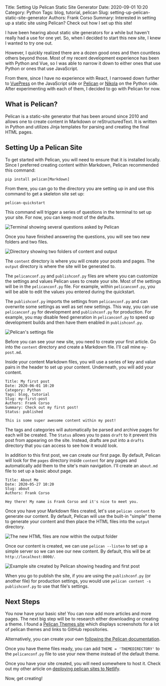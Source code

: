 Title: Setting Up Pelican Static Site Generator
Date: 2020-09-01 10:20
Category: Python
Tags: blog, tutorial, pelican
Slug: setting-up-pelican-static-site-generator
Authors: Frank Corso
Summary: Interested in setting up a static site using Pelican? Check out how I set up this site!

I have been hearing about static site generators for a while but haven't really had a use for one yet. So, when I decided to start this new site, I knew I wanted to try one out.

However, I quickly realized there are a dozen good ones and then countless others beyond those. Most of my recent development experience has been with Python and Vue, so I was able to narrow it down to either ones that use Python or ones that use JavaScript.

From there, since I have no experience with React, I narrowed down further to [VuePress](https://vuepress.vuejs.org) on the JavaScript side or [Pelican](https://blog.getpelican.com) or [Nikola](https://getnikola.com) on the Python side. After experimenting with each of them, I decided to go with Pelican for now.

## What is Pelican?
Pelican is a static-site generator that has been around since 2010 and allows one to create content in Markdown or reStructuredText. It is written in Python and utilizes Jinja templates for parsing and creating the final HTML pages.

## Setting Up a Pelican Site
To get started with Pelican, you will need to ensure that it is installed locally. Since I preferred creating content within Markdown, Pelican recommended this command:

`pip install pelican[Markdown]`

From there, you can go to the directory you are setting up in and use this command to get a skeleton site set up:

`pelican-quickstart`

This command will trigger a series of questions in the terminal to set up your site. For now, you can keep most of the defaults.

![Terminal showing several questions asked by Pelican]({static}/images/pelican-quickstart-questions.png)

Once you have finished answering the questions, you will see two new folders and two files.

![Directory showing two folders of content and output]({static}/images/pelican-quickstart-structure.png)

The `content` directory is where you will create your posts and pages. The `output` directory is where the site will be generated to.

The `pelicanconf.py` and `publishconf.py` files are where you can customize the settings and values Pelican uses to create your site. Most of the settings will be in the `pelicanconf.py` file. For example, within `pelicanconf.py`, you will be able to edit the values you entered during the quickstart. 

The `publishconf.py` imports the settings from `pelicanconf.py` and can overwrite some settings as well as set new settings. This way, you can use `pelicanconf.py` for development and `publishconf.py` for production. For example, you may disable feed generation in `pelicanconf.py` to speed up development builds and then have them enabled in `publishconf.py`.

![Pelican's settings file]({static}/images/pelican-pelicanconf-example.png)

Before you can see your new site, you need to create your first article. Go into the `content` directory and create a Markdown file. I'll call mine `my-post.md`.

Inside your content Markdown files, you will use a series of key and value pairs in the header to set up your content. Underneath, you will add your content.

```
Title: My first post
Date: 2020-06-01 10:20
Category: Python
Tags: blog, tutorial
Slug: my-first-post
Authors: Frank Corso
Summary: Check out my first post!
Status: published

This is some super awesome content within my post!
```

The tags and categories will automatically be parsed and archive pages for each will be created. The `Status` allows you to pass `draft` to it prevent this post from appearing on the site. Instead, drafts are put into a `drafts` directory that you can access to see how it would look.

In addition to this first post, we can create our first page. By default, Pelican will look for the `pages` directory inside `content` for any pages and automatically add them to the site's main navigation. I'll create an `about.md` file to set up a basic about page.

```
Title: About Me
Date: 2020-05-27 10:20
Slug: about
Authors: Frank Corso

Hey there! My name is Frank Corso and it's nice to meet you.
```

Once you have your Markdown files created, let's use `pelican content` to generate our content. By default, Pelican will use the built-in "simple" theme to generate your content and then place the HTML files into the `output` directory.

![The new HTML files are now within the output folder]({static}/images/pelican-site-output.png)

Once our content is created, we can use `pelican --listen` to set up a simple server so we can see our new content. By default, this will be at ` http://localhost:8000/`.

![Example site created by Pelican showing heading and first post]({static}/images/pelican-example-preview.png)

When you go to publish the site, if you are using the `publishconf.py` (or another file) for production settings, you would use `pelican content -s publishconf.py` to use that file's settings.

## Next Steps
You now have your basic site! You can now add more articles and more pages. The next big step will be to research either downloading or creating a theme. I found a [Pelican Themes site](http://pelicanthemes.com) which displays screenshots for a lot of pelican themes and links to GitHub repositories.

Alternatively, you can create your own [following the Pelican documentation](https://docs.getpelican.com/en/stable/themes.html).

Once you have theme files ready, you can add `THEME = 'THEMEDIRECTORY'` to the `pelicanconf.py` file to use your new theme instead of the default theme.

Once you have your site created, you will need somewhere to host it. Check out my other article on [deploying pelican sites to Netlify]({filename}/deploying-pelican-netlify.md).

Now, get creating!
